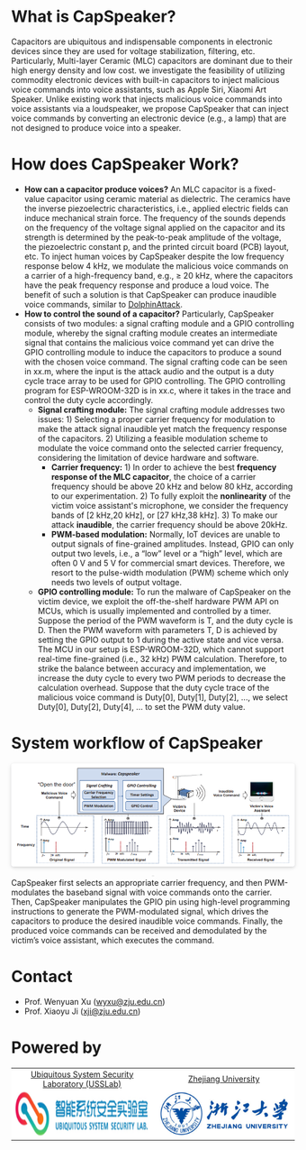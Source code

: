 # What is CapSpeaker?
Capacitors are ubiquitous and indispensable components in electronic devices since they are used for voltage stabilization, filtering, etc. Particularly, Multi-layer Ceramic (MLC) capacitors are dominant due to their high energy density and low cost. we investigate the feasibility of utilizing commodity electronic devices with built-in capacitors to inject malicious voice commands into voice assistants, such as Apple Siri, Xiaomi Art Speaker. Unlike existing work that injects malicious voice commands into voice assistants via a loudspeaker, we propose CapSpeaker that can inject voice commands by converting an electronic device (e.g., a lamp) that are not designed to produce voice into a speaker. 

# How does CapSpeaker Work?
* **How can a capacitor produce voices?** An MLC capacitor is a fixed-value capacitor using ceramic material as dielectric. The ceramics have the inverse piezoelectric characteristics, i.e., applied electric fields can induce mechanical strain force. The frequency of the sounds depends on the frequency of the voltage signal applied on the capacitor and its strength is determined by the peak-to-peak amplitude of the voltage, the piezoelectric constant p, and the printed circuit board (PCB) layout, etc. To inject human voices by CapSpeaker despite the low frequency response below 4 kHz, we modulate the malicious voice commands on a carrier of a high-frequency band, e.g., ≥ 20 kHz, where the capacitors have the peak frequency response and produce a loud voice. The benefit of such a solution is that CapSpeaker can produce inaudible voice commands, similar to [DolphinAttack](https://github.com/USSLab/DolphinAttack).
* **How to control the sound of a capacitor?** Particularly, CapSpeaker consists of two modules: a signal crafting module and a GPIO controlling module, whereby the signal crafting module creates an intermediate signal that contains the malicious voice command yet can drive the GPIO controlling module to induce the capacitors to produce a sound with the chosen voice command. The signal crafting code can be seen in xx.m, where the input is the attack audio and the output is a duty cycle trace array to be used for GPIO controlling. The GPIO controlling program for ESP-WROOM-32D is in xx.c, where it takes in the trace and control the duty cycle accordingly.
  * **Signal crafting module:** The signal crafting module addresses two issues: 1) Selecting a proper carrier frequency for modulation to make the attack signal inaudible yet match the frequency response of the capacitors. 2) Utilizing a feasible modulation scheme to modulate the voice command onto the selected carrier frequency, considering the limitation of device hardware and software.
    * **Carrier frequency:** 1) In order to achieve the best **frequency response of the MLC capacitor**, the choice of a carrier frequency should be above 20 kHz and below 80 kHz, according to our experimentation. 2) To fully exploit the **nonlinearity** of the victim voice assistant's microphone, we consider the frequency bands of [2 kHz,20 kHz], or [27 kHz,38 kHz]. 3) To make our attack **inaudible**, the carrier frequency should be above 20kHz.
    * **PWM-based modulation:** Normally, IoT devices are unable to output signals of fine-grained amplitudes. Instead, GPIO can only output two levels, i.e., a “low” level or a “high” level, which are often 0 V and 5 V for commercial smart devices. Therefore, we resort to the pulse-width modulation (PWM) scheme which only needs two levels of output voltage.
  * **GPIO controlling module:** To run the malware of CapSpeaker on the victim device, we exploit the off-the-shelf hardware PWM API on MCUs, which is usually implemented and controlled by a timer. Suppose the period of the PWM waveform is T, and the duty cycle is D. Then the PWM waveform with parameters T, D is achieved by setting the GPIO output to 1 during the active state and vice versa. The MCU in our setup is ESP-WROOM-32D, which cannot support real-time fine-grained (i.e., 32 kHz) PWM calculation. Therefore, to strike the balance between accuracy and implementation, we increase the duty cycle to every two PWM periods to decrease the calculation overhead. Suppose that the duty cycle trace of the malicious voice command is Duty\[0\], Duty\[1\], Duty\[2\], ..., we select Duty\[0\], Duty\[2\], Duty\[4\], ... to set the PWM duty value.
# System workflow of CapSpeaker
<center>
    <img style="border-radius: 0.3125em;
    box-shadow: 0 2px 4px 0 rgba(34,36,38,.12),0 2px 10px 0 rgba(34,36,38,.08);" 
    src="./images/attack.png">
    <br>
    <div style="color:orange; border-bottom: 1px solid #d9d9d9;
    display: inline-block;
    color: #999;
    padding: 2px;"></div>
</center>
CapSpeaker first selects an appropriate carrier frequency, and then PWM-modulates the baseband signal with voice commands onto the carrier. Then, CapSpeaker manipulates the GPIO pin using high-level programming instructions to generate the PWM-modulated signal, which drives the capacitors to produce the desired inaudible voice commands. Finally, the produced voice commands can be received and demodulated by the victim’s voice assistant, which executes the command.

# Contact
* Prof. Wenyuan Xu (<wyxu@zju.edu.cn>)
* Prof. Xiaoyu Ji (<xji@zju.edu.cn>)

# Powered by

<table bgcolor="white">
<tr valign="middle">
<td width="50%" align="center" colspan="2">
 <a href="http://usslab.org">Ubiquitous System Security Laboratory (USSLab) 
</td>
<td width="50%" align="center" colspan="2">
  <a href="http://www.zju.edu.cn/english">Zhejiang University 
</td>
</tr>
<tr valign="middle">
<td width="50%" align="center" colspan="2">
  <a href="http://usslab.org"></a>
  <a href="http://usslab.org"><img 
src="./images/usslab_logo.png" height="80"></a>
</td>
<td width="50%" align="center" colspan="2">
  <a href="http://www.zju.edu.cn/english/"></a>
  <a href="http://www.zju.edu.cn/english/"><img 
src="./images/zju_logo.png" height="80"></a>
</td>
</tr>
</table>
